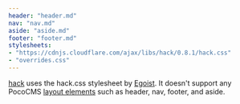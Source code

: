 ```yaml
---
header: "header.md"
nav: "nav.md"
aside: "aside.md"
footer: "footer.md"
stylesheets:
- "https://cdnjs.cloudflare.com/ajax/libs/hack/0.8.1/hack.css"
- "overrides.css"
---
```

[hack](https://github.com/egoist/hack) uses the hack.css
stylesheet by [Egoist](https://github.com/egoist). It doesn't
support any PocoCMS [layout elements](https://pococms/poco.com/docs/glossary#layout-element) such as header, nav, footer, and aside.

